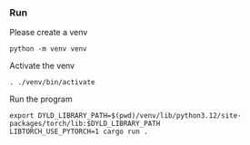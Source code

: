 ### Run
Please create a venv
```
python -m venv venv
```

Activate the venv
```
. ./venv/bin/activate
```


Run the program
```
export DYLD_LIBRARY_PATH=$(pwd)/venv/lib/python3.12/site-packages/torch/lib:$DYLD_LIBRARY_PATH
LIBTORCH_USE_PYTORCH=1 cargo run .
```
